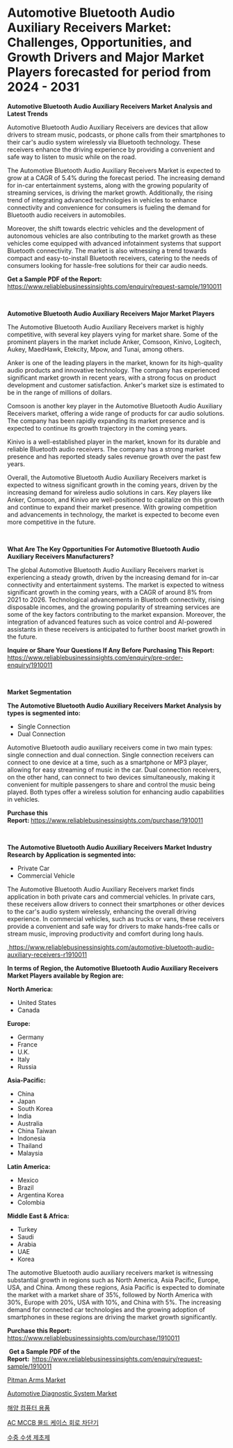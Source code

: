 <p><h1>Automotive Bluetooth Audio Auxiliary Receivers Market: Challenges, Opportunities, and Growth Drivers and Major Market Players forecasted for period from 2024 - 2031</h1></p><p><strong>Automotive Bluetooth Audio Auxiliary Receivers Market Analysis and Latest Trends</strong></p>
<p><p>Automotive Bluetooth Audio Auxiliary Receivers are devices that allow drivers to stream music, podcasts, or phone calls from their smartphones to their car's audio system wirelessly via Bluetooth technology. These receivers enhance the driving experience by providing a convenient and safe way to listen to music while on the road.</p><p>The Automotive Bluetooth Audio Auxiliary Receivers Market is expected to grow at a CAGR of 5.4% during the forecast period. The increasing demand for in-car entertainment systems, along with the growing popularity of streaming services, is driving the market growth. Additionally, the rising trend of integrating advanced technologies in vehicles to enhance connectivity and convenience for consumers is fueling the demand for Bluetooth audio receivers in automobiles.</p><p>Moreover, the shift towards electric vehicles and the development of autonomous vehicles are also contributing to the market growth as these vehicles come equipped with advanced infotainment systems that support Bluetooth connectivity. The market is also witnessing a trend towards compact and easy-to-install Bluetooth receivers, catering to the needs of consumers looking for hassle-free solutions for their car audio needs.</p></p>
<p><strong>Get a Sample PDF of the Report:&nbsp;</strong> <a href="https://www.reliablebusinessinsights.com/enquiry/request-sample/1910011">https://www.reliablebusinessinsights.com/enquiry/request-sample/1910011</a></p>
<p>&nbsp;</p>
<p><strong>Automotive Bluetooth Audio Auxiliary Receivers Major Market Players</strong></p>
<p><p>The Automotive Bluetooth Audio Auxiliary Receivers market is highly competitive, with several key players vying for market share. Some of the prominent players in the market include Anker, Comsoon, Kinivo, Logitech, Aukey, MaedHawk, Etekcity, Mpow, and Tunai, among others.</p><p>Anker is one of the leading players in the market, known for its high-quality audio products and innovative technology. The company has experienced significant market growth in recent years, with a strong focus on product development and customer satisfaction. Anker's market size is estimated to be in the range of millions of dollars.</p><p>Comsoon is another key player in the Automotive Bluetooth Audio Auxiliary Receivers market, offering a wide range of products for car audio solutions. The company has been rapidly expanding its market presence and is expected to continue its growth trajectory in the coming years.</p><p>Kinivo is a well-established player in the market, known for its durable and reliable Bluetooth audio receivers. The company has a strong market presence and has reported steady sales revenue growth over the past few years.</p><p>Overall, the Automotive Bluetooth Audio Auxiliary Receivers market is expected to witness significant growth in the coming years, driven by the increasing demand for wireless audio solutions in cars. Key players like Anker, Comsoon, and Kinivo are well-positioned to capitalize on this growth and continue to expand their market presence. With growing competition and advancements in technology, the market is expected to become even more competitive in the future.</p></p>
<p>&nbsp;</p>
<p><strong>What Are The Key Opportunities For Automotive Bluetooth Audio Auxiliary Receivers Manufacturers?</strong></p>
<p><p>The global Automotive Bluetooth Audio Auxiliary Receivers market is experiencing a steady growth, driven by the increasing demand for in-car connectivity and entertainment systems. The market is expected to witness significant growth in the coming years, with a CAGR of around 8% from 2021 to 2026. Technological advancements in Bluetooth connectivity, rising disposable incomes, and the growing popularity of streaming services are some of the key factors contributing to the market expansion. Moreover, the integration of advanced features such as voice control and AI-powered assistants in these receivers is anticipated to further boost market growth in the future.</p></p>
<p><strong>Inquire or Share Your Questions If Any Before Purchasing This Report:</strong> <a href="https://www.reliablebusinessinsights.com/enquiry/pre-order-enquiry/1910011">https://www.reliablebusinessinsights.com/enquiry/pre-order-enquiry/1910011</a></p>
<p>&nbsp;</p>
<p><strong>Market Segmentation</strong></p>
<p><strong>The Automotive Bluetooth Audio Auxiliary Receivers Market Analysis by types is segmented into:</strong></p>
<p><ul><li>Single Connection</li><li>Dual Connection</li></ul></p>
<p><p>Automotive Bluetooth audio auxiliary receivers come in two main types: single connection and dual connection. Single connection receivers can connect to one device at a time, such as a smartphone or MP3 player, allowing for easy streaming of music in the car. Dual connection receivers, on the other hand, can connect to two devices simultaneously, making it convenient for multiple passengers to share and control the music being played. Both types offer a wireless solution for enhancing audio capabilities in vehicles.</p></p>
<p><strong>Purchase this Report:&nbsp;</strong><a href="https://www.reliablebusinessinsights.com/purchase/1910011">https://www.reliablebusinessinsights.com/purchase/1910011</a></p>
<p>&nbsp;</p>
<p><strong>The Automotive Bluetooth Audio Auxiliary Receivers Market Industry Research by Application is segmented into:</strong></p>
<p><ul><li>Private Car</li><li>Commercial Vehicle</li></ul></p>
<p><p>The Automotive Bluetooth Audio Auxiliary Receivers market finds application in both private cars and commercial vehicles. In private cars, these receivers allow drivers to connect their smartphones or other devices to the car's audio system wirelessly, enhancing the overall driving experience. In commercial vehicles, such as trucks or vans, these receivers provide a convenient and safe way for drivers to make hands-free calls or stream music, improving productivity and comfort during long hauls.</p></p>
<p><a href="https://www.reliablebusinessinsights.com/automotive-bluetooth-audio-auxiliary-receivers-r1910011">&nbsp;https://www.reliablebusinessinsights.com/automotive-bluetooth-audio-auxiliary-receivers-r1910011</a></p>
<p><strong>In terms of Region, the Automotive Bluetooth Audio Auxiliary Receivers Market Players available by Region are:</strong></p>
<p>
    <p> <strong> North America: </strong>
        <ul>
            <li>United States</li>
            <li>Canada</li>
        </ul>
        </p> 
    <p> <strong> Europe: </strong>
        <ul>
            <li>Germany</li>
            <li>France</li>
            <li>U.K.</li>
            <li>Italy</li>
            <li>Russia</li>
        </ul>
        </p> 
    <p> <strong> Asia-Pacific: </strong>
        <ul>
            <li>China</li>
            <li>Japan</li>
            <li>South Korea</li>
            <li>India</li>
            <li>Australia</li>
            <li>China Taiwan</li>
            <li>Indonesia</li>
            <li>Thailand</li>
            <li>Malaysia</li>
        </ul>
        </p> 
    <p> <strong> Latin America: </strong>
        <ul>
            <li>Mexico</li>
            <li>Brazil</li>
            <li>Argentina Korea</li>
            <li>Colombia</li>
        </ul>
        </p> 
    <p> <strong> Middle East & Africa: </strong>
        <ul>
            <li>Turkey</li>
            <li>Saudi</li>
            <li>Arabia</li>
            <li>UAE</li>
            <li>Korea</li>
        </ul>
    </p>
    </p>
<p><p>The automotive Bluetooth audio auxiliary receivers market is witnessing substantial growth in regions such as North America, Asia Pacific, Europe, USA, and China. Among these regions, Asia Pacific is expected to dominate the market with a market share of 35%, followed by North America with 30%, Europe with 20%, USA with 10%, and China with 5%. The increasing demand for connected car technologies and the growing adoption of smartphones in these regions are driving the market growth significantly.</p></p>
<p><strong>Purchase this Report: </strong><a href="https://www.reliablebusinessinsights.com/purchase/1910011">https://www.reliablebusinessinsights.com/purchase/1910011</a></p>
<p>&nbsp;<strong>Get a Sample PDF of the Report:&nbsp;&nbsp;</strong><a href="https://www.reliablebusinessinsights.com/enquiry/request-sample/1910011">https://www.reliablebusinessinsights.com/enquiry/request-sample/1910011</a></p>
<p><strong></strong></p>
<p><p><a href="https://github.com/JameTravis/Market-Research-Report-List-5/blob/main/pitman-arms-market.md">Pitman Arms Market</a></p><p><a href="https://github.com/vimar16th/Market-Research-Report-List-5/blob/main/automotive-diagnostic-system-market.md">Automotive Diagnostic System Market</a></p><p><a href="https://medium.com/@elod.85/2024%EB%85%84%EB%B6%80%ED%84%B0-2031%EB%85%84%EA%B9%8C%EC%A7%80-%EC%98%88%EC%83%81-%EB%90%9C-%EA%B8%80%EB%A1%9C%EB%B2%8C-%ED%95%B4%EC%96%91-%EC%BB%B4%ED%93%A8%ED%84%B0-%EC%9A%A9%ED%92%88-%EC%8B%9C%EC%9E%A5-%EB%B2%94%EC%9C%84-%EB%B0%8F-%EB%B9%A0%EB%A5%B4%EA%B2%8C-%EC%84%B1%EC%9E%A5%ED%95%98%EB%8A%94-cagr%EC%97%90-%EB%8C%80%ED%95%9C-%EC%8B%AC%EC%B8%B5-%EB%B6%84%EC%84%9D-f34d85ea3ad2">해양 컴퓨터 용품</a></p><p><a href="https://medium.com/@axintepreda1/2024%EB%85%84%EB%B6%80%ED%84%B0-2031%EB%85%84%EA%B9%8C%EC%A7%80%EC%9D%98-ac-mccb-%ED%98%95%EC%95%95%EC%BC%80%EC%9D%B4%EC%8A%A4-%ED%9A%8C%EB%A1%9C%EC%B0%A8%EB%8B%A8%EA%B8%B0-%EC%8B%9C%EC%9E%A5-%EC%A0%90%EC%9C%A0%EC%9C%A8-%EB%B0%8F-%EA%B2%BD%EC%9F%81-%ED%92%8D%EA%B2%BD%EC%97%90-%EB%8C%80%ED%95%9C-%ED%86%B5%EC%B0%B0%EB%A0%A5-28a8d84ae186">AC MCCB 몰드 케이스 회로 차단기</a></p><p><a href="https://github.com/durgin521/Market-Research-Report-List-1/blob/main/3653211115378.md">수중 수생 제초제</a></p></p>